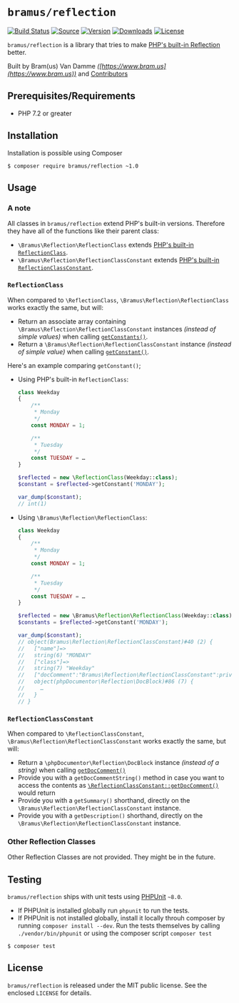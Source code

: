 # `bramus/reflection`

[![Build Status](https://img.shields.io/travis/bramus/reflection.svg?style=flat-square)](http://travis-ci.org/bramus/reflection) [![Source](http://img.shields.io/badge/source-bramus/reflection-blue.svg?style=flat-square)](https://github.com/bramus/reflection) [![Version](https://img.shields.io/packagist/v/bramus/reflection.svg?style=flat-square)](https://packagist.org/packages/bramus/reflection) [![Downloads](https://img.shields.io/packagist/dt/bramus/reflection.svg?style=flat-square)](https://packagist.org/packages/bramus/reflection/stats) [![License](https://img.shields.io/packagist/l/bramus/reflection.svg?style=flat-square)](https://github.com/bramus/reflection/blob/master/LICENSE)

`bramus/reflection` is a library that tries to make [PHP's built-in Reflection](https://www.php.net/manual/en/book.reflection.php) better.

Built by Bram(us) Van Damme _([https://www.bram.us](https://www.bram.us))_ and [Contributors](https://github.com/bramus/reflection/graphs/contributors)

## Prerequisites/Requirements

- PHP 7.2 or greater

## Installation

Installation is possible using Composer

```
$ composer require bramus/reflection ~1.0
```

## Usage

### A note

All classes in `bramus/reflection` extend PHP's built-in versions. Therefore they have all of the functions like their parent class:

- `\Bramus\Reflection\ReflectionClass` extends [PHP's built-in `ReflectionClass`](https://www.php.net/manual/en/class.reflectionclass.php).
- `\Bramus\Reflection\ReflectionClassConstant` extends [PHP's built-in `ReflectionClassConstant`](https://www.php.net/manual/en/class.reflectionclassconstant.php).

### `ReflectionClass`

When compared to `\ReflectionClass`, `\Bramus\Reflection\ReflectionClass` works exactly the same, but will:

- Return an associate array containing `\Bramus\Reflection\ReflectionClassConstant` instances _(instead of simple values)_ when calling [`getConstants()`](https://www.php.net/manual/en/reflectionclass.getconstants.php).
- Return a `\Bramus\Reflection\ReflectionClassConstant` instance _(instead of simple value)_ when calling [`getConstant()`](https://www.php.net/manual/en/reflectionclass.getconstant.php).

Here's an example comparing `getConstant()`;

- Using PHP's built-in `ReflectionClass`:

	```php
	class Weekday
	{
		/**
		 * Monday
		 */
		const MONDAY = 1;

		/**
		 * Tuesday
		 */
		const TUESDAY = …
	}

	$reflected = new \ReflectionClass(Weekday::class);
	$constant = $reflected->getConstant('MONDAY');

	var_dump($constant);
	// int(1)
	```

- Using `\Bramus\Reflection\ReflectionClass`:

	```php
	class Weekday
	{
		/**
		 * Monday
		 */
		const MONDAY = 1;

		/**
		 * Tuesday
		 */
		const TUESDAY = …
	}

	$reflected = new \Bramus\Reflection\ReflectionClass(Weekday::class);
	$constants = $reflected->getConstant('MONDAY');

	var_dump($constant);
	// object(Bramus\Reflection\ReflectionClassConstant)#40 (2) {
	//   ["name"]=>
	//   string(6) "MONDAY"
	//   ["class"]=>
	//   string(7) "Weekday"
	//   ["docComment":"Bramus\Reflection\ReflectionClassConstant":private]=>
	//   object(phpDocumentor\Reflection\DocBlock)#86 (7) {
	//     …
	//   }
	// }
	```

### `ReflectionClassConstant`

When compared to `\ReflectionClassConstant`, `\Bramus\Reflection\ReflectionClassConstant` works exactly the same, but will:

- Return a `\phpDocumentor\Reflection\DocBlock` instance _(instead of a string)_ when calling [`getDocComment()`](https://www.php.net/manual/en/reflectionclassconstant.getdoccomment.php)
- Provide you with a `getDocCommentString()` method in case you want to access the contents as [`\ReflectionClassConstant::getDocComment()`](https://www.php.net/manual/en/reflectionclassconstant.getdoccomment.php) would return
- Provide you with a `getSummary()` shorthand, directly on the `\Bramus\Reflection\ReflectionClassConstant` instance.
- Provide you with a `getDescription()` shorthand, directly on the `\Bramus\Reflection\ReflectionClassConstant` instance.


### Other Reflection Classes

Other Reflection Classes are not provided. They might be in the future.

## Testing

`bramus/reflection` ships with unit tests using [PHPUnit](https://github.com/sebastianbergmann/phpunit/) `~8.0`.

- If PHPUnit is installed globally run `phpunit` to run the tests.
- If PHPUnit is not installed globally, install it locally throuh composer by running `composer install --dev`. Run the tests themselves by calling `./vendor/bin/phpunit` or using the composer script `composer test`

```
$ composer test
```

## License

`bramus/reflection` is released under the MIT public license. See the enclosed `LICENSE` for details.